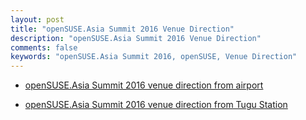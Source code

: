 ```yaml
---
layout: post
title: "openSUSE.Asia Summit 2016 Venue Direction"
description: "openSUSE.Asia Summit 2016 Venue Direction"
comments: false
keywords: "openSUSE.Asia Summit 2016, openSUSE, Venue Direction"
---
```

* [openSUSE.Asia Summit 2016 venue direction from airport](https://www.youtube.com/watch?v=_C8kjy6xJ6c)

* [openSUSE.Asia Summit 2016 venue direction from Tugu Station](https://www.youtube.com/watch?v=YRFWC0IB7lA)
